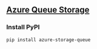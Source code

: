 
## [Azure Queue Storage](https://docs.microsoft.com/ja-jp/azure/storage/queues/storage-python-how-to-use-queue-storage?tabs=python%2Cenvironment-variable-windows)

### Install PyPI
```bash
pip install azure-storage-queue
```
